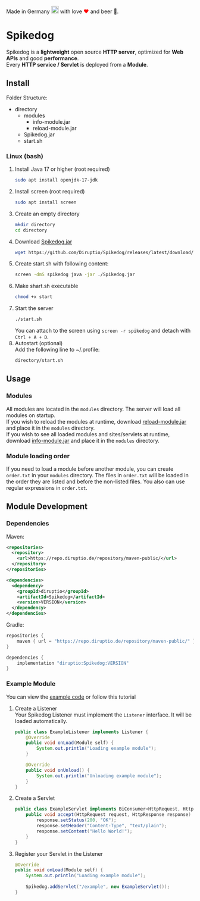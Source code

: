Made in Germany <img src="https://upload.wikimedia.org/wikipedia/commons/thumb/b/ba/Flag_of_Germany.svg/2560px-Flag_of_Germany.svg.png" width="20"> with love <font color="red">❤</font> and beer 🍺.
# Spikedog
Spikedog is a **lightweight** open source **HTTP server**, optimized for **Web APIs** and good **performance**.<br>
Every **HTTP service / Servlet** is deployed from a **Module**.
## Install
Folder Structure:
- directory
  - modules
    - info-module.jar
    - reload-module.jar
  - Spikedog.jar
  - start.sh
### Linux (bash)
1. Install Java 17 or higher (root required)
   ```bash
   sudo apt install openjdk-17-jdk
   ```
2. Install screen (root required)
   ```bash
   sudo apt install screen
   ```
3. Create an empty directory
   ```bash
   mkdir directory
   cd directory
   ```
4. Download [Spikedog.jar](https://github.com/Diruptio/Spikedog/releases/latest/download/Spikedog.jar)
   ```bash
   wget https://github.com/Diruptio/Spikedog/releases/latest/download/Spikedog.jar
   ```
5. Create start.sh with following content:
   ```bash
   screen -dmS spikedog java -jar ./Spikedog.jar
   ```
6. Make shart.sh executable
   ```bash
   chmod +x start
   ```
7. Start the server
   ```bash
   ./start.sh
   ```
   You can attach to the screen using `screen -r spikedog` and detach with `Ctrl + A + D`.
8. Autostart (optional)<br>
   Add the following line to ~/.profile:
   ```bash
   directory/start.sh
   ```
## Usage
### Modules
All modules are located in the `modules` directory. The server will load all modules on startup.<br>
If you wish to reload the modules at runtime, download [reload-module.jar](https://github.com/Diruptio/Spikedog/releases/latest/download/reload-module.jar) and place it in the `modules` directory.<br>
If you wish to see all loaded modules and sites/servlets at runtime, download [info-module.jar](https://github.com/Diruptio/Spikedog/releases/latest/download/info-module.jar) and place it in the `modules` directory.
### Module loading order
If you need to load a module before another module, you can create `order.txt` in your `modules` directory.
The files in `order.txt` will be loaded in the order they are listed and before the non-listed files. You also can use regular expressions in `order.txt`.
## Module Development
### Dependencies
Maven:
```xml
<repositories>
  <repository>
    <url>https://repo.diruptio.de/repository/maven-public/</url>
  </repository>
</repositories>
```
```xml
<dependencies>
  <dependency>
    <groupId>diruptio</groupId>
    <artifactId>Spikedog</artifactId>
    <version>VERSION</version>
  </dependency>
</dependencies>
```
Gradle:
```groovy
repositories {
    maven { url = "https://repo.diruptio.de/repository/maven-public/" }
}
```
```groovy
dependencies {
    implementation "diruptio:Spikedog:VERSION"
}
```
### Example Module
You can view the [example code](https://github.com/Diruptio/Spikedog/tree/main/example) or follow this tutorial
1. Create a Listener<br>
   Your Spikedog Listener must implement the `Listener` interface. It will be loaded automatically.
   ```java
   public class ExampleListener implements Listener {
       @Override
       public void onLoad(Module self) {
           System.out.println("Loading example module");
       }
   
       @Override
       public void onUnload() {
           System.out.println("Unloading example module");
       }
   }
   ```
2. Create a Servlet
   ```java
   public class ExampleServlet implements BiConsumer<HttpRequest, HttpResponse> {
       public void accept(HttpRequest request, HttpResponse response) {
           response.setStatus(200, "OK");
           response.setHeader("Content-Type", "text/plain");
           response.setContent("Hello World!");
       }
   }
   ```
3. Register your Servlet in the Listener
   ```java
   @Override
   public void onLoad(Module self) {
       System.out.println("Loading example module");
       
       Spikedog.addServlet("/example", new ExampleServlet());
   }
   ```
